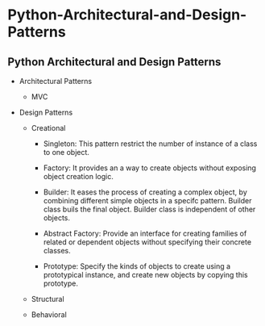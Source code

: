 # Python-Architectural-and-Design-Patterns
## Python Architectural and Design Patterns

- Architectural Patterns
    - MVC

- Design Patterns
    - Creational

        - Singleton: This pattern restrict the number of instance of a class to one object.
        
        - Factory: It provides an a way to create objects without exposing object creation logic.
        
        - Builder: It eases the process of creating a complex object, by combining different simple            objects in a specifc pattern. Builder class buils the final object. Builder                 class is independent of other objects.

        - Abstract Factory: Provide an interface for creating families of related or dependent                          objects without specifying their concrete classes.

        - Prototype: Specify the kinds of objects to create using a prototypical instance,
                     and create new objects by copying this prototype.

    - Structural
    - Behavioral